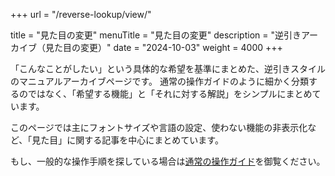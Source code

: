 +++
url = "/reverse-lookup/view/"

title = "見た目の変更"
menuTitle = "見た目の変更"
description = "逆引きアーカイブ（見た目の変更）"
date = "2024-10-03"
weight = 4000
+++

「こんなことがしたい」という具体的な希望を基準にまとめた、逆引きスタイルのマニュアルアーカイブページです。
通常の操作ガイドのように細かく分類するのではなく、「希望する機能」と「それに対する解説」をシンプルにまとめています。

このページでは主にフォントサイズや言語の設定、使わない機能の非表示化など、「見た目」に関する記事を中心にまとめています。

もし、一般的な操作手順を探している場合は[通常の操作ガイド](/docs/manual/quickstart/)を御覧ください。
